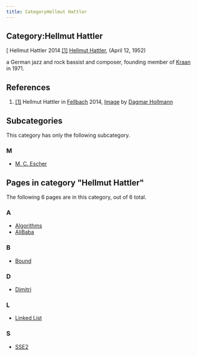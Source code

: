 ```yaml
---
title: CategoryHellmut Hattler
---
```

## Category:Hellmut Hattler



\[ Hellmut Hattler 2014 <a id="cite-note-1" href="#cite-ref-1">[1]</a>
[Hellmut Hattler](https://en.wikipedia.org/wiki/Hellmut_Hattler), (April 12, 1952)

a German jazz and rock bassist and composer, founding member of [Kraan](Category:Kraan "Category:Kraan") in 1971.

## References

1. <a id="cite-ref-1" href="#cite-note-1">[1]</a> Hellmut Hattler in [Fellbach](https://en.wikipedia.org/wiki/Fellbach) 2014, [Image](https://commons.wikimedia.org/wiki/File:Hattler.jpg) by [Dagmar Hollmann](https://commons.wikimedia.org/wiki/User:Dagmar_Hollmann)

## Subcategories

This category has only the following subcategory.

### M

- [M. C. Escher](Category:M._C._Escher "Category:M. C. Escher")

## Pages in category "Hellmut Hattler"

The following 6 pages are in this category, out of 6 total.

### A

- [Algorithms](Algorithms "Algorithms")
- [AliBaba](AliBaba "AliBaba")

### B

- [Bound](Bound "Bound")

### D

- [Dimitri](Dimitri "Dimitri")

### L

- [Linked List](Linked_List "Linked List")

### S

- [SSE2](SSE2 "SSE2")

